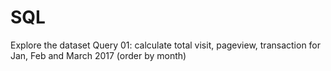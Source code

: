 # SQL
Explore the dataset 
Query 01: calculate total visit, pageview, transaction for Jan, Feb and March 2017 (order by month)
